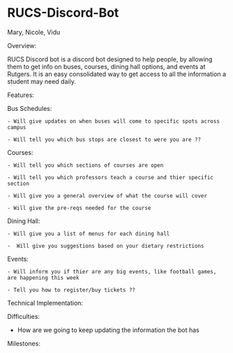 # RUCS-Discord-Bot
Mary, Nicole, Vidu

Overview: 

RUCS Discord bot is a discord bot designed to help people, by allowing them to get info on buses, courses, dining hall options, and events at Rutgers. It is an easy consolidated way  to get access to all the information a student may need daily. 


Features: 

  Bus Schedules: 
  
    - Will give updates on when buses will come to specific spots across campus 
    
    - Will tell you which bus stops are closest to were you are ?? 

  Courses: 
  
    - Will tell you which sections of courses are open
    
    - Will tell you which professors teach a course and thier specific section
    
    - Will give you a general overview of what the course will cover 
    
    - Will give the pre-reqs needed for the course
    
    

  Dining Hall:
  
    - Will give you a list of menus for each dining hall 
    
    -  Will give you suggestions based on your dietary restrictions 
    


  Events:
  
    - Will inform you if thier are any big events, like football games, are happening this week 
    
    - Tell you how to register/buy tickets ??


Technical Implementation:

Difficulties:

  - How are we going to keep updating the information the bot has 

  

Milestones:

